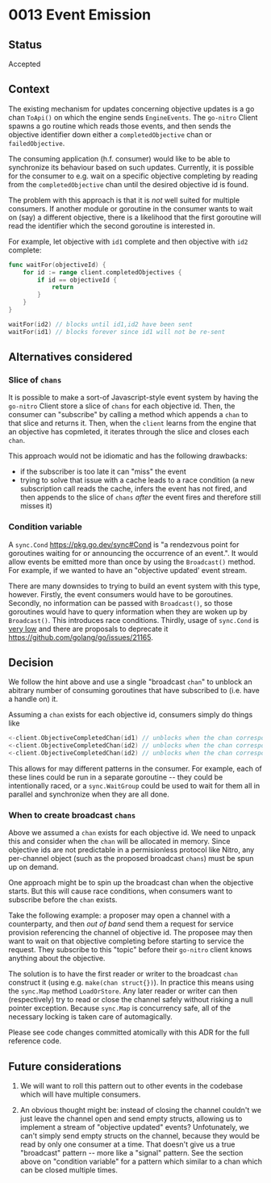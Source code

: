 # 0013 Event Emission

## Status

Accepted

## Context

The existing mechanism for updates concerning objective updates is a go chan `ToApi()` on which the engine sends `EngineEvents`. The `go-nitro` Client spawns a go routine which reads those events, and then sends the objective identifier down either a `completedObjective` chan or `failedObjective`.

The consuming application (h.f. consumer) would like to be able to synchronize its behaviour based on such updates. Currently, it is possible for the consumer to e.g. wait on a specific objective completing by reading from the `completedObjective` chan until the desired objective id is found. 

The problem with this approach is that it is _not_ well suited for multiple consumers. If another module or goroutine in the consumer wants to wait on (say) a different objective, there is a likelihood that the first goroutine will read the identifier which the second goroutine is interested in.

For example, let objective with `id1` complete and then objective with `id2` complete:

```go
func waitFor(objectiveId) {
	for id := range client.completedObjectives {
		if id == objectiveId {
			return
		}
	}
}

waitFor(id2) // blocks until id1,id2 have been sent
waitFor(id1) // blocks forever since id1 will not be re-sent

```

## Alternatives considered

### Slice of `chans`

It is possible to make a sort-of Javascript-style event system by having the `go-nitro` Client store a slice of `chans` for each objective id. Then, the consumer can "subscribe" by calling a method which appends a `chan` to that slice and returns it. Then, when the `client` learns from the engine that an objective has copmleted, it iterates through the slice and closes each `chan`. 

This approach would not be idiomatic and has the following drawbacks:
* if the subscriber is too late it can "miss" the event
* trying to solve that issue with a cache leads to a race condition (a new subscription call reads the cache, infers the event has not fired, and then appends to the slice of `chans` _after_ the event fires and therefore still misses it)

### Condition variable

A `sync.Cond` https://pkg.go.dev/sync#Cond is "a rendezvous point for goroutines waiting for or announcing the occurrence of an event.". It would allow events be emitted more than once by using the `Broadcast()` method. For example, if we wanted to have an "objective updated' event stream.

There are many downsides to trying to build an event system with this type, however. Firstly, the event consumers would have to be goroutines. Secondly, no information can be passed with `Broadcast()`, so those goroutines would have to query information when they are woken up by `Broadcast()`. This introduces race conditions. Thirdly, usage of `sync.Cond` is [very low](https://lukechampine.com/cond.html) and there are proposals to deprecate it https://github.com/golang/go/issues/21165.


## Decision
We follow the hint above and use a single "broadcast `chan`" to unblock an abitrary number of consuming goroutines that have subscribed to (i.e. have a handle on) it. 

Assuming a `chan` exists for each objective id, consumers simply do things like

```go 
<-client.ObjectiveCompletedChan(id1) // unblocks when the chan corresponding to id1 is closed
<-client.ObjectiveCompletedChan(id2) // unblocks when the chan corresponding to id2 is closed
<-client.ObjectiveCompletedChan(id2) // unblocks when the chan corresponding to id2 is closed
```

This allows for may different patterns in the consumer. For example, each of these lines could be run in a separate goroutine -- they could be intentionally raced, or a `sync.WaitGroup` could be used to wait for them all in parallel and synchronize when they are all done. 

### When to create broadcast `chans`
Above we assumed a `chan` exists for each objective id. We need to unpack this and consider when the `chan` will be allocated in memory. Since objective ids are not predictable in a permisionless protocol like Nitro, any per-channel object (such as the proposed broadcast `chans`) must be spun up on demand. 

One approach might be to spin up the broadcast chan when the objective starts. But this will cause race conditions, when consumers want to subscribe before the `chan` exists. 

Take the following example: a proposer may open a channel with a counterparty, and then _out of band_ send them a request for service provision referencing the channel of objective id. The proposee may then want to wait on that objective completing before starting to service the request. They subscribe to this "topic" before their `go-nitro` client knows anything about the objective. 

The solution is to have the first reader or writer to the broadcast `chan` construct it (using e.g. `make(chan struct{})`). In practice this means using the `sync.Map` method `LoadOrStore`. Any later reader or writer can then (respectively) try to read or close the channel safely without risking a null pointer exception. Because `sync.Map` is concurrency safe, all of the necessary locking is taken care of automagically. 


Please see code changes committed atomically with this ADR for the full reference code. 


## Future considerations

1. We will want to roll this pattern out to other events in the codebase which will have multiple consumers.  

2. An obvious thought might be: instead of closing the channel couldn't we just leave the channel open and send empty structs, allowing us to implement a stream of "objective updated" events? Unfotunately, we can't simply send empty structs on the channel, because they would be read by only one consumer at a time. That doesn't give us a true "broadcast" pattern -- more like a "signal" pattern. See the section above on "condition variable" for a pattern which similar to a chan which can be closed multiple times. 









